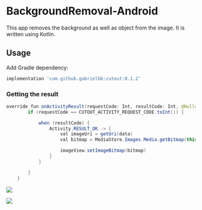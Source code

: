 # BackgroundRemoval-Android
This app removes the background as well as object from the image. It is written using Kotlin.


## Usage

Add Gradle dependency:
```groovy
implementation 'com.github.gabrielbb:cutout:0.1.2'
```
### Getting the result
```java
override fun onActivityResult(requestCode: Int, resultCode: Int, @Nullable data: Intent?) {
        if (requestCode == CUTOUT_ACTIVITY_REQUEST_CODE.toInt()) {

            when (resultCode) {
                Activity.RESULT_OK -> {
                    val imageUri = getUri(data)
                    val bitmap = MediaStore.Images.Media.getBitmap(this.contentResolver, imageUri)

                    imageView.setImageBitmap(bitmap)
                }
            }

        }
    }
```

![](media/demo.gif)

![](media/demo2.gif)

